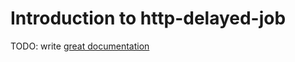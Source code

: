 # Introduction to http-delayed-job

TODO: write [great documentation](http://jacobian.org/writing/great-documentation/what-to-write/)
